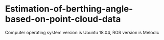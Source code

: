# Estimation-of-berthing-angle-based-on-point-cloud-data
Computer operating system version is Ubuntu 18.04, ROS version is Melodic
